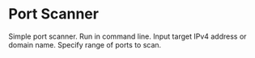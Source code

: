 # Port Scanner
Simple port scanner. Run in command line. Input target IPv4 address or domain name. Specify range of ports to scan.
